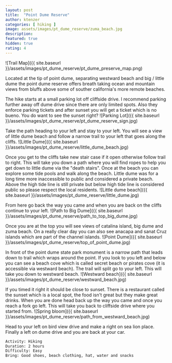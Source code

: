 ```yaml
---
layout: post
title:  "Point Dume Reserve"
author: ktenzer
categories: [ hiking ]
image: assets/images/pt_dume_reserve/zuma_beach.jpg
description: 
featured: true
hidden: true
rating: 4
---
```

![Trail Map]({{ site.baseurl }}/assets/images/pt_dume_reserve/pt_dume_preserve_map.png)

Located at the tip of point dume, separating westward beach and big / little dume the point dume reserve offers breath taking ocean and mountain views from bluffs above some of souther california's more remote beaches. 

The hike starts at a small parking lot off cliffside drive. I recommend parking further away off dume drive since there are only limited spots. Also they enforce parking tickets and after sunset you will get a ticket which is no bueno. You do want to see the sunset right?
![Parking Lot]({{ site.baseurl }}/assets/images/pt_dume_reserve/pt_dume_reserve_sign.jpg)

Take the path heading to your left and stay to your left. You will see a view of little dume beach and follow a narrow trail to your left that goes along the cliffs.
![Little Dume]({{ site.baseurl }}/assets/images/pt_dume_reserve/little_dume_beach.jpg)

Once you get to the cliffs take new stair case if it open otherwise follow trail to right. This will take you down a path where you will find ropes to help you get down to little dume via the "death stairs". Once at the beach you can explore some tide pools and walk along the beach. Little dume was for a long time more inaccessible to public and considered a private beach. Above the high tide line is still private but below high tide line is considered public so please respect the local residents.
![Little dume beach]({{ site.baseurl }}/assets/images/pt_dume_reserve/little_dume.jpg)

From here go back the way you came and when you are back on the cliffs continue to your left.
![Path to Big Dume]({{ site.baseurl }}/assets/images/pt_dume_reserve/path_to_top_big_dume.jpg)

Once you are at the top you will see views of catalina island, big dume and zuma beach. On a really clear day you can also see anacapa and sanat Cruz islands which are part of the channel islands.
![Point Dume]({{ site.baseurl }}/assets/images/pt_dume_reserve/top_of_point_dume.jpg)

In front of the point dume state park monument is a narrow path that leads down to trail which wraps around the point. If you look to you left and below you can see a beach cove which is called secret beach or pirates cove (it is accessible via westward beach). The trail will split go to your left. This will take you down to westward beach.
![Westward beach]({{ site.baseurl }}/assets/images/pt_dume_reserve/westward_beach.jpg)

If you timed it right it should be close to sunset. There is a restaurant called the sunset which is a local spot, the food isn't great but they make great drinks. When you are done head back up the way you came and once you reach a fork go left. This will take you back to cliffside drive where you started from.
![Spring bloom]({{ site.baseurl }}/assets/images/pt_dume_reserve/path_from_westward_beach.jpg)

Head to your left on bird view drive and make a right on sea lion place. Finally a left on dume drive and you are back at your car.


```html
Activity: Hiking
Duration: 2 hours
Difficulty: Easy
Bring: Good shoes, beach clothing, hat, water and snacks
```

